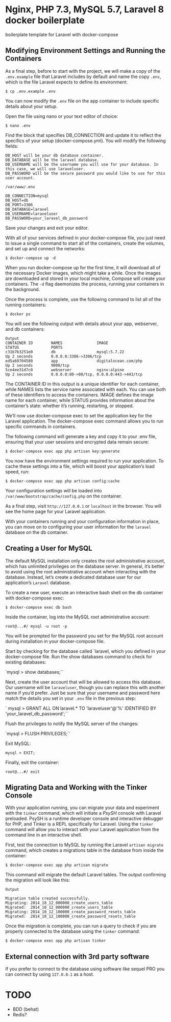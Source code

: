 # Nginx, PHP 7.3, MySQL 5.7, Laravel 8 docker boilerplate

boilerplate template for Laravel with docker-compose

## Modifying Environment Settings and Running the Containers

As a final step, before to start with the project, we will make a copy of the `.env.example` file that Laravel includes by default and name the copy `.env`, which is the file Laravel expects to define its environment:

`$ cp .env.example .env`

You can now modify the `.env` file on the app container to include specific details about your setup.

Open the file using nano or your text editor of choice:

`$ nano .env`

Find the block that specifies DB_CONNECTION and update it to reflect the specifics of your setup (docker-compose.yml). You will modify the following fields:

```
DB_HOST will be your db database container.
DB_DATABASE will be the laravel database.
DB_USERNAME will be the username you will use for your database. In this case, we will use laraveluser.
DB_PASSWORD will be the secure password you would like to use for this user account.

/var/www/.env

DB_CONNECTION=mysql
DB_HOST=db
DB_PORT=3306
DB_DATABASE=laravel
DB_USERNAME=laraveluser
DB_PASSWORD=your_laravel_db_password

```

Save your changes and exit your editor.

With all of your services defined in your docker-compose file, you just need to issue a single command to start all of the containers, create the volumes, and set up and connect the networks:

`$ docker-compose up -d`

When you run docker-compose up for the first time, it will download all of the necessary Docker images, which might take a while. Once the images are downloaded and stored in your local machine, Compose will create your containers. The `-d` flag daemonizes the process, running your containers in the background.

Once the process is complete, use the following command to list all of the running containers:

`$ docker ps`

You will see the following output with details about your app, webserver, and db containers:

```
Output
CONTAINER ID        NAMES               IMAGE                             STATUS              PORTS
c31b7b3251e0        db                  mysql:5.7.22                      Up 2 seconds        0.0.0.0:3306->3306/tcp
ed5a69704580        app                 digitalocean.com/php              Up 2 seconds        9000/tcp
5ce4ee31d7c0        webserver           nginx:alpine                      Up 2 seconds        0.0.0.0:80->80/tcp, 0.0.0.0:443->443/tcp
```

The CONTAINER ID in this output is a unique identifier for each container, while NAMES lists the service name associated with each. You can use both of these identifiers to access the containers. IMAGE defines the image name for each container, while STATUS provides information about the container’s state: whether it’s running, restarting, or stopped.

We’ll now use docker-compose exec to set the application key for the Laravel application. The docker-compose exec command allows you to run specific commands in containers.

The following command will generate a key and copy it to your .env file, ensuring that your user sessions and encrypted data remain secure:

`$ docker-compose exec app php artisan key:generate`

You now have the environment settings required to run your application. To cache these settings into a file, which will boost your application’s load speed, run:

`$ docker-compose exec app php artisan config:cache`

Your configuration settings will be loaded into `/var/www/bootstrap/cache/config.php` on the container.

As a final step, visit `http://127.0.0.1`  or `localhost` in the browser. You will see the home page for your Laravel application.

With your containers running and your configuration information in place, you can move on to configuring your user information for the `laravel` database on the db container.


##  Creating a User for MySQL

The default MySQL installation only creates the root administrative account, which has unlimited privileges on the database server. In general, it’s better to avoid using the root administrative account when interacting with the database. Instead, let’s create a dedicated database user for our application’s `Laravel` database.

To create a new user, execute an interactive bash shell on the db container with docker-compose exec:

`$ docker-compose exec db bash`

Inside the container, log into the MySQL root administrative account:

`root@...#/ mysql -u root -p`

You will be prompted for the password you set for the MySQL root account during installation in your docker-compose file.

Start by checking for the database called `laravel, which you defined in your docker-compose file. Run the show databases command to check for existing databases:

`mysql > show databases;``

Next, create the user account that will be allowed to access this database. Our username will be `laraveluser`, though you can replace this with another name if you’d prefer. Just be sure that your username and password here match the details you set in your `.env` file in the previous step:

` mysql > GRANT ALL ON laravel.* TO 'laraveluser'@'%' IDENTIFIED BY 'your_laravel_db_password';``

Flush the privileges to notify the MySQL server of the changes:

`mysql > FLUSH PRIVILEGES;``

Exit MySQL:

`mysql > EXIT;`

Finally, exit the container:

`root@...#/ exit`


## Migrating Data and Working with the Tinker Console

With your application running, you can migrate your data and experiment with the `tinker` command, which will initiate a *PsySH* console with Laravel preloaded. PsySH is a runtime developer console and interactive debugger for PHP, and Tinker is a REPL specifically for Laravel. Using the `tinker` command will allow you to interact with your Laravel application from the command line in an interactive shell.

First, test the connection to MySQL by running the Laravel `artisan migrate` command, which creates a migrations table in the database from inside the container:

`$ docker-compose exec app php artisan migrate`

This command will migrate the default Laravel tables. The output confirming the migration will look like this:

```
Output

Migration table created successfully.
Migrating: 2014_10_12_000000_create_users_table
Migrated:  2014_10_12_000000_create_users_table
Migrating: 2014_10_12_100000_create_password_resets_table
Migrated:  2014_10_12_100000_create_password_resets_table
```

Once the migration is complete, you can run a query to check if you are properly connected to the database using the `tinker` command:

`$ docker-compose exec app php artisan tinker`


## External connection with 3rd party software

If you prefer to connect to the database using software like sequel PRO you can connect by using `127.0.0.1` as a host.

# TODO #

- BDD (behat)
- Redis?
